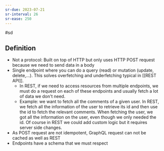 ```yaml
---
sr-due: 2023-07-21
sr-interval: 26
sr-ease: 250
---
```


#sd

## Definition

- Not a protocol: Built on top of HTTP but only uses HTTP POST request because we need to send data in a body
- Single endpoint where you can do a query (read) or mutation (update, delete,...). This solves overfetching and underfetching typical in [[REST API]].
  - In REST, if we need to access resources from multiple endpoints, we must do a request on each of these endpoints and usually fetch a lot of data we don't need.
  - Example: we want to fetch all the comments of a given user. In REST, we fetch all the information of the user to retrieve its id and then use the id to fetch the relevant comments. When fetching the user, we got all the information on the user, even though we only needed the id. Of course in REST we could add custom logic but it requires server side changes.
- As POST request are not idempotent, GraphQL request can not be cached as well as REST
- Endpoints have a schema that we must respect
